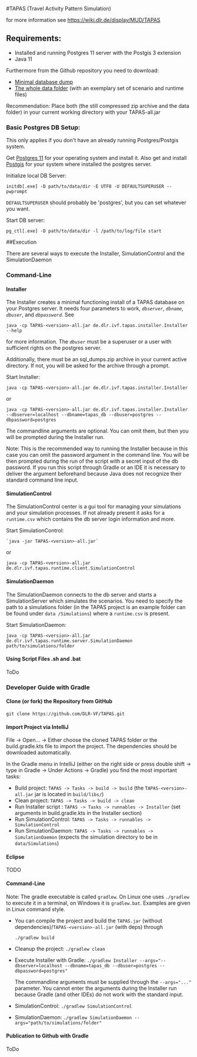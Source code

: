 #TAPAS (Travel Activity Pattern Simulation)

for more information see https://wiki.dlr.de/display/MUD/TAPAS

## Requirements: 
 - Installed and running Postgres 11 server with the Postgis 3 extension
 - Java 11
 
Furthermore from the Github repository you need to download: 
- [Minimal database dump](https://github.com/DLR-VF/TAPAS/blob/master/sql_dumps.zip)
- [The whole data folder](https://github.com/DLR-VF/TAPAS/tree/master/data/) (with an exemplary set of scenario and
 runtime files)

 Recommendation: Place both (the still compressed zip archive and the data folder) in your current working directory
  with your TAPAS-all.jar 
 
### Basic Postgres DB Setup:

This only applies if you don't have an already running Postgres/Postgis system. 
 
 Get [Postgres 11](https://www.postgresql.org/) for your operating system and install it. 
 Also get and install [Postgis](https://postgis.net/install/) for your system where installed the postgres server. 


Initialize local DB Server:

  `initdb[.exe] -D path/to/data/dir -E UTF8 -U DEFAULTSUPERUSER --pwprompt`
  
  `DEFAULTSUPERUSER` should probably be 'postgres', but you can set whatever you want. 
  
Start DB server: 

    pg_ctl[.exe] -D path/to/data/dir -l /path/to/log/file start
    

 
##Execution  

There are several ways to execute the Installer, SimulationControl and the SimulationDaemon
 
### Command-Line
 
#### Installer 
The Installer creates a minimal functioning install of a TAPAS database on your Postgres server. It needs four
parameters to work, _`dbserver`_, _`dbname`_, _`dbuser`_, and _`dbpassword`_. See 

    java -cp TAPAS-<version>-all.jar de.dlr.ivf.tapas.installer.Installer --help

   
for more information. The _`dbuser`_ must be a superuser or a user with
sufficient rights on the postgres server. 
 
Additionally, there must be an sql_dumps.zip archive in your
current active directory. If not, you will be asked for the archive through a prompt.
 
Start Installer:

    java -cp TAPAS-<version>-all.jar de.dlr.ivf.tapas.installer.Installer
or

    java -cp TAPAS-<version>-all.jar de.dlr.ivf.tapas.installer.Installer --dbserver=localhost --dbname=tapas_db --dbuser=postgres --dbpassword=postgres

The commandline arguments are optional. You can omit them, but then you will be prompted during the Installer run.

Note: This is the recommended way to running the Installer because in this case you can omit the password argument in
 the command line. You will be then prompted during the run of the script with a secret input of the db password. If
  you run this script through Gradle or an IDE it is necessary to deliver the argument beforehand because Java does
   not recognize their standard command line input.  
 

#### SimulationControl

The SimulationControl center is a gui tool for managing your simulations and your simulation processes.
If not already present it asks for a `runtime.csv` which contains the db server login information and more.  

Start SimulationControl:

    `java -jar TAPAS-<version>-all.jar`
    
or

    java -cp TAPAS-<version>-all.jar de.dlr.ivf.tapas.runtime.client.SimulationControl


#### SimulationDaemon 

The SimulationDaemon connects to the db server and starts a SimulationServer which simulates the scenarios. 
You need to specify the path to a simulations folder (in the TAPAS project is an example folder can be found under `data
/Simulations`) where a `runtime.csv` is present. 

Start SimulationDaemon: 

    java -cp TAPAS-<version>-all.jar de.dlr.ivf.tapas.runtime.server.SimulationDaemon path/to/simulations/folder

#### Using Script Files .sh and .bat

ToDo

### Developer Guide with Gradle 

#### Clone (or fork) the Repository from GitHub

    git clone https://github.com/DLR-VF/TAPAS.git

#### Import Project via IntelliJ

File -> Open... -> Either choose the cloned TAPAS folder or the build.gradle.kts file to import the project. The
 dependencies should be downloaded automatically.
 
In the Gradle menu in IntelliJ (either on the right side or press double shift -> type in Gradle -> Under Actions -> 
 Gradle) you find the most important tasks: 
- Build project: `TAPAS -> Tasks -> build -> build` (the `TAPAS-<version>-all.jar` jar is located in `build/libs/`)
- Clean project: `TAPAS -> Tasks -> build -> clean`  
- Run Installer script : `TAPAS -> Tasks -> runnables -> Installer` (set arguments in build.gradle.kts in the Installer section) 
- Run SimulationControl: `TAPAS -> Tasks -> runnables -> SimulationControl` 
- Run SimulationDaemon: `TAPAS -> Tasks -> runnables -> SimulationDaemon` (expects the simulation directory to be in
 `data/Simulations`)

#### Eclipse

TODO


#### Command-Line
 
Note: The gradle executable is called `gradlew`. On Linux one uses `./gradlew` to execute it in a terminal, on Windows
 it is `gradlew.bat`. Examples are given in Linux command style.  

+ You can compile the project and build the `TAPAS.jar` (without dependencies)/`TAPAS-<version>-all.jar` (with deps) through

    `./gradlew build`
        
+ Cleanup the project: `./gradlew clean`     

+ Execute Installer with Gradle: `./gradlew Installer --args="--dbserver=localhost --dbname=tapas_db --dbuser=postgres --dbpassword=postgres"`
  
  The commandline arguments must be supplied through the `--args="..."` parameter. You cannot enter
 the arguments during the Installer run because Gradle (and other IDEs) do not work with the standard input.
 
+ SimulationControl: `./gradlew SimulationControl`
 
+ SimulationDaemon:  `./gradlew SimulationDaemon --args="path/to/simulations/folder"`
 
#### Publication to Github with Gradle

ToDo
